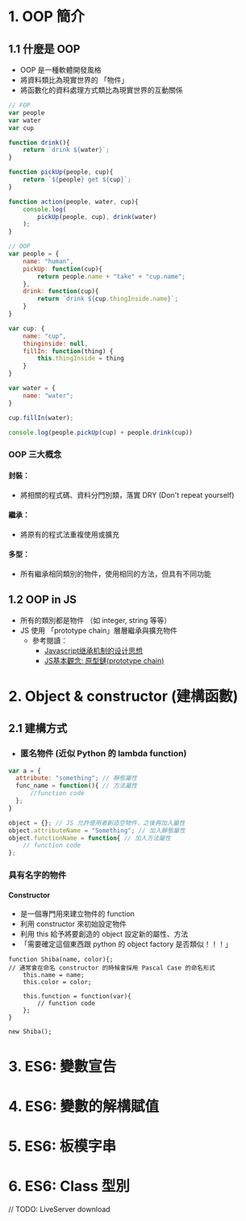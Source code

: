 # 1. OOP 簡介
## 1.1 什麼是 OOP

- OOP 是一種軟體開發風格
- 將資料類比為現實世界的 「物件」
- 將函數化的資料處理方式類比為現實世界的互動關係
``` Javascript
// FOP
var people
var water
var cup

function drink(){
    return `drink ${water}`;
}

function pickUp(people, cup){
    return `${people} get ${cup}`;
}

function action(people, water, cup){
    console.log(
	    pickUp(people, cup), drink(water)
    );
}
```

```Javascript
// OOP
var people = {
    name: "human",
    pickUp: function(cup){
        return people.name + "take" + "cup.name";
    },
    drink: function(cup){
        return `drink ${cup.thingInside.name}`;
    }
}

var cup: {
    name: "cup",
    thinginside: null,
    fillIn: function(thing) {
        this.thingInside = thing
    }
}

var water = {
    name: "water";
}

cup.fillIn(water);

console.log(people.pickUp(cup) + people.drink(cup))
```
### OOP 三大概念
#### 封裝：
- 將相關的程式碼、資料分門別類，落實 DRY (Don't repeat yourself)
#### 繼承：
- 將原有的程式法重複使用或擴充
#### 多型：
- 所有繼承相同類別的物件，使用相同的方法，但具有不同功能
## 1.2 OOP in JS

- 所有的類別都是物件 （如 integer, string 等等）
- JS 使用 「prototype chain」層層繼承與擴充物件
	- 參考閱讀：
		- [Javascript继承机制的设计思想](https://www.ruanyifeng.com/blog/2011/06/designing_ideas_of_inheritance_mechanism_in_javascript.html)
		- [JS基本觀念: 原型鏈(prototype chain)](https://medium.com/@mengchiang000/js%E5%9F%BA%E6%9C%AC%E8%A7%80%E5%BF%B5-%E5%8E%9F%E5%9E%8B%E9%8F%88-prototype-chain-96c742893795)


# 2. Object & constructor (建構函數)
## 2.1 建構方式

- ### 匿名物件 (近似 Python 的 lambda function)
```Javascript
var a = {
  attribute: "something"; // 靜態屬性
  func_name = function(){ // 方法屬性
	  //function code
  };
}
```

```Javascript
object = {}; // JS 允許使用者創造空物件，之後再加入屬性
object.attributeName = "Something"; // 加入靜態屬性
object.functionName = function{ // 加入方法屬性
	// function code
};
```
### 具有名字的物件
#### Constructor
- 是一個專門用來建立物件的 function 
- 利用 constructor 來初始設定物件
- 利用 this 給予將要創造的 object 設定新的屬性、方法
- 「需要確定這個東西跟 python 的 object factory 是否類似！！！」
```JS
function Shiba(name, color){;
// 通常會在命名 constructor 的時候會採用 Pascal Case 的命名形式
	this.name = name;
	this.color = color;
	
	this.function = function(var){
		// function code
	};
}

new Shiba();
```

# 3. ES6: 變數宣告


# 4. ES6: 變數的解構賦值


# 5. ES6: 板模字串


# 6. ES6: Class 型別

// TODO: LiveServer download